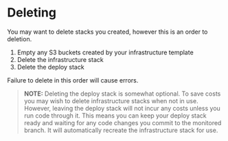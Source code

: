# Deleting

You may want to delete stacks you created, however this is an order to deletion.

1. Empty any S3 buckets created by your infrastructure template
2. Delete the infrastructure stack
3. Delete the deploy stack

Failure to delete in this order will cause errors.

> **NOTE:** Deleting the deploy stack is somewhat optional. To save costs you may wish to delete infrastructure stacks when not in use. However, leaving the deploy stack will not incur any costs unless you run code through it. This means you can keep your deploy stack ready and waiting for any code changes you commit to the monitored branch. It will automatically recreate the infrastructure stack for use.
